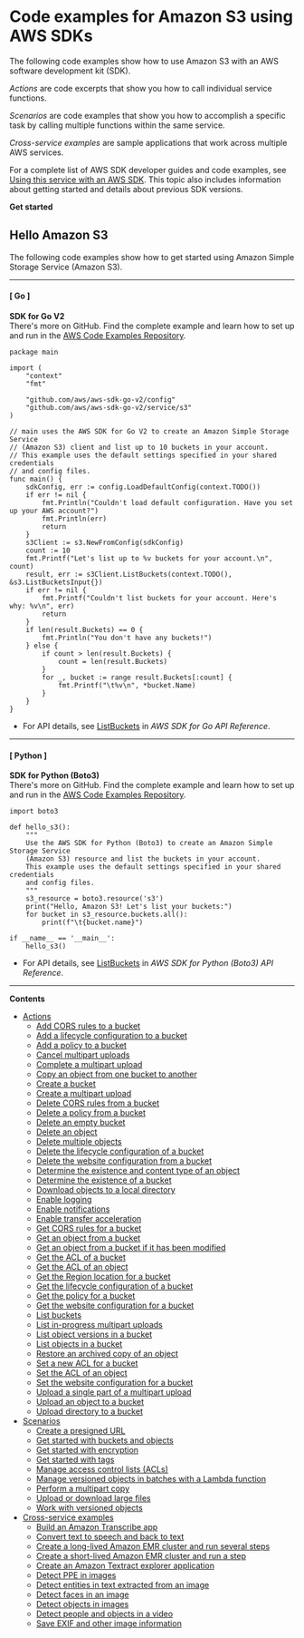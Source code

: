 # Code examples for Amazon S3 using AWS SDKs<a name="service_code_examples"></a>

The following code examples show how to use Amazon S3 with an AWS software development kit \(SDK\)\. 

*Actions* are code excerpts that show you how to call individual service functions\.

*Scenarios* are code examples that show you how to accomplish a specific task by calling multiple functions within the same service\.

*Cross\-service examples* are sample applications that work across multiple AWS services\.

For a complete list of AWS SDK developer guides and code examples, see [Using this service with an AWS SDK](UsingAWSSDK.md#sdk-general-information-section)\. This topic also includes information about getting started and details about previous SDK versions\.

**Get started**

## Hello Amazon S3<a name="example_s3_Hello_section"></a>

The following code examples show how to get started using Amazon Simple Storage Service \(Amazon S3\)\.

------
#### [ Go ]

**SDK for Go V2**  
 There's more on GitHub\. Find the complete example and learn how to set up and run in the [AWS Code Examples Repository](https://github.com/awsdocs/aws-doc-sdk-examples/tree/main/gov2/s3#code-examples)\. 
  

```
package main

import (
	"context"
	"fmt"

	"github.com/aws/aws-sdk-go-v2/config"
	"github.com/aws/aws-sdk-go-v2/service/s3"
)

// main uses the AWS SDK for Go V2 to create an Amazon Simple Storage Service
// (Amazon S3) client and list up to 10 buckets in your account.
// This example uses the default settings specified in your shared credentials
// and config files.
func main() {
	sdkConfig, err := config.LoadDefaultConfig(context.TODO())
	if err != nil {
		fmt.Println("Couldn't load default configuration. Have you set up your AWS account?")
		fmt.Println(err)
		return
	}
	s3Client := s3.NewFromConfig(sdkConfig)
	count := 10
	fmt.Printf("Let's list up to %v buckets for your account.\n", count)
	result, err := s3Client.ListBuckets(context.TODO(), &s3.ListBucketsInput{})
	if err != nil {
		fmt.Printf("Couldn't list buckets for your account. Here's why: %v\n", err)
		return
	}
	if len(result.Buckets) == 0 {
		fmt.Println("You don't have any buckets!")
	} else {
		if count > len(result.Buckets) {
			count = len(result.Buckets)
		}
		for _, bucket := range result.Buckets[:count] {
			fmt.Printf("\t%v\n", *bucket.Name)
		}
	}
}
```
+  For API details, see [ListBuckets](https://pkg.go.dev/github.com/aws/aws-sdk-go-v2/service/s3#Client.ListBuckets) in *AWS SDK for Go API Reference*\. 

------
#### [ Python ]

**SDK for Python \(Boto3\)**  
 There's more on GitHub\. Find the complete example and learn how to set up and run in the [AWS Code Examples Repository](https://github.com/awsdocs/aws-doc-sdk-examples/tree/main/python/example_code/s3#code-examples)\. 
  

```
import boto3

def hello_s3():
    """
    Use the AWS SDK for Python (Boto3) to create an Amazon Simple Storage Service
    (Amazon S3) resource and list the buckets in your account.
    This example uses the default settings specified in your shared credentials
    and config files.
    """
    s3_resource = boto3.resource('s3')
    print("Hello, Amazon S3! Let's list your buckets:")
    for bucket in s3_resource.buckets.all():
        print(f"\t{bucket.name}")

if __name__ == '__main__':
    hello_s3()
```
+  For API details, see [ListBuckets](https://docs.aws.amazon.com/goto/boto3/s3-2006-03-01/ListBuckets) in *AWS SDK for Python \(Boto3\) API Reference*\. 

------

**Contents**
+ [Actions](service_code_examples_actions.md)
  + [Add CORS rules to a bucket](example_s3_PutBucketCors_section.md)
  + [Add a lifecycle configuration to a bucket](example_s3_PutBucketLifecycleConfiguration_section.md)
  + [Add a policy to a bucket](example_s3_PutBucketPolicy_section.md)
  + [Cancel multipart uploads](example_s3_CancelMultipartUpload_section.md)
  + [Complete a multipart upload](example_s3_CompleteMultipartUpload_section.md)
  + [Copy an object from one bucket to another](example_s3_CopyObject_section.md)
  + [Create a bucket](example_s3_CreateBucket_section.md)
  + [Create a multipart upload](example_s3_CreateMultipartUpload_section.md)
  + [Delete CORS rules from a bucket](example_s3_DeleteBucketCors_section.md)
  + [Delete a policy from a bucket](example_s3_DeleteBucketPolicy_section.md)
  + [Delete an empty bucket](example_s3_DeleteBucket_section.md)
  + [Delete an object](example_s3_DeleteObject_section.md)
  + [Delete multiple objects](example_s3_DeleteObjects_section.md)
  + [Delete the lifecycle configuration of a bucket](example_s3_DeleteBucketLifecycle_section.md)
  + [Delete the website configuration from a bucket](example_s3_DeleteBucketWebsite_section.md)
  + [Determine the existence and content type of an object](example_s3_HeadObject_section.md)
  + [Determine the existence of a bucket](example_s3_HeadBucket_section.md)
  + [Download objects to a local directory](example_s3_DownloadBucketToDirectory_section.md)
  + [Enable logging](example_s3_ServiceAccessLogging_section.md)
  + [Enable notifications](example_s3_PutBucketNotification_section.md)
  + [Enable transfer acceleration](example_s3_TransferAcceleration_section.md)
  + [Get CORS rules for a bucket](example_s3_GetBucketCors_section.md)
  + [Get an object from a bucket](example_s3_GetObject_section.md)
  + [Get an object from a bucket if it has been modified](example_s3_GetObject_IfModifiedSince_section.md)
  + [Get the ACL of a bucket](example_s3_GetBucketAcl_section.md)
  + [Get the ACL of an object](example_s3_GetObjectAcl_section.md)
  + [Get the Region location for a bucket](example_s3_GetBucketLocation_section.md)
  + [Get the lifecycle configuration of a bucket](example_s3_GetBucketLifecycleConfiguration_section.md)
  + [Get the policy for a bucket](example_s3_GetBucketPolicy_section.md)
  + [Get the website configuration for a bucket](example_s3_GetBucketWebsite_section.md)
  + [List buckets](example_s3_ListBuckets_section.md)
  + [List in\-progress multipart uploads](example_s3_ListMultipartUploads_section.md)
  + [List object versions in a bucket](example_s3_ListObjectVersions_section.md)
  + [List objects in a bucket](example_s3_ListObjects_section.md)
  + [Restore an archived copy of an object](example_s3_RestoreObject_section.md)
  + [Set a new ACL for a bucket](example_s3_PutBucketAcl_section.md)
  + [Set the ACL of an object](example_s3_PutObjectAcl_section.md)
  + [Set the website configuration for a bucket](example_s3_PutBucketWebsite_section.md)
  + [Upload a single part of a multipart upload](example_s3_UploadPart_section.md)
  + [Upload an object to a bucket](example_s3_PutObject_section.md)
  + [Upload directory to a bucket](example_s3_UploadDirectoryToBucket_section.md)
+ [Scenarios](service_code_examples_scenarios.md)
  + [Create a presigned URL](example_s3_Scenario_PresignedUrl_section.md)
  + [Get started with buckets and objects](example_s3_Scenario_GettingStarted_section.md)
  + [Get started with encryption](example_s3_Encryption_section.md)
  + [Get started with tags](example_s3_Scenario_Tagging_section.md)
  + [Manage access control lists \(ACLs\)](example_s3_Scenario_ManageACLs_section.md)
  + [Manage versioned objects in batches with a Lambda function](example_s3_Scenario_BatchObjectVersioning_section.md)
  + [Perform a multipart copy](example_s3_MultipartCopy_section.md)
  + [Upload or download large files](example_s3_Scenario_UsingLargeFiles_section.md)
  + [Work with versioned objects](example_s3_Scenario_ObjectVersioningUsage_section.md)
+ [Cross\-service examples](service_code_examples_cross-service_examples.md)
  + [Build an Amazon Transcribe app](example_cross_TranscriptionApp_section.md)
  + [Convert text to speech and back to text](example_cross_Telephone_section.md)
  + [Create a long\-lived Amazon EMR cluster and run several steps](example_cross_LongLivedEmrCluster_section.md)
  + [Create a short\-lived Amazon EMR cluster and run a step](example_cross_ShortLivedEmrCluster_section.md)
  + [Create an Amazon Textract explorer application](example_cross_TextractExplorer_section.md)
  + [Detect PPE in images](example_cross_RekognitionPhotoAnalyzerPPE_section.md)
  + [Detect entities in text extracted from an image](example_cross_TextractComprehendDetectEntities_section.md)
  + [Detect faces in an image](example_cross_DetectFaces_section.md)
  + [Detect objects in images](example_cross_RekognitionPhotoAnalyzer_section.md)
  + [Detect people and objects in a video](example_cross_RekognitionVideoDetection_section.md)
  + [Save EXIF and other image information](example_cross_DetectLabels_section.md)